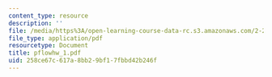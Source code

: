 ```yaml
---
content_type: resource
description: ''
file: /media/https%3A/open-learning-course-data-rc.s3.amazonaws.com/2-20-marine-hydrodynamics-13-021-spring-2005/258ce67c617a8bb29bf17fbbd42b246f_pflowhw_1.pdf
file_type: application/pdf
resourcetype: Document
title: pflowhw_1.pdf
uid: 258ce67c-617a-8bb2-9bf1-7fbbd42b246f
---
```


